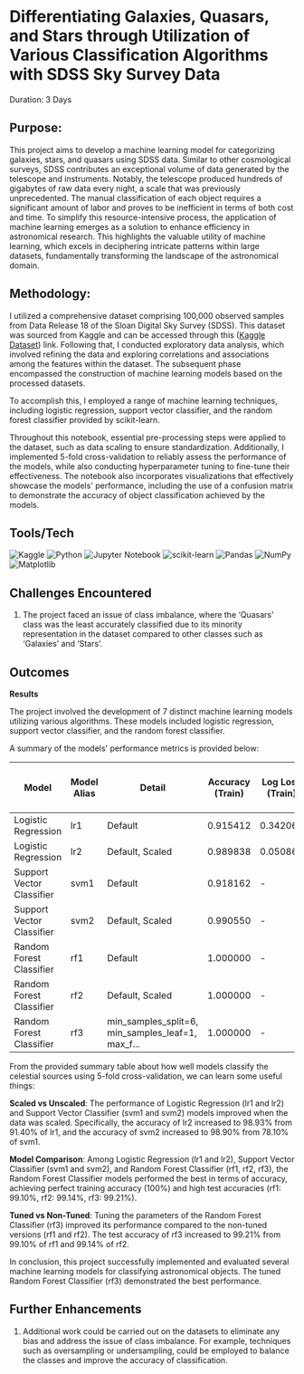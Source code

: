 # Differentiating Galaxies, Quasars, and Stars through Utilization of Various Classification Algorithms with SDSS Sky Survey Data
Duration: 3 Days
## Purpose:
This project aims to develop a machine learning model for categorizing galaxies, stars, and quasars using SDSS data. Similar to other cosmological surveys, SDSS contributes an exceptional volume of data generated by the telescope and instruments. Notably, the telescope produced hundreds of gigabytes of raw data every night, a scale that was previously unprecedented. The manual classification of each object requires a significant amount of labor and proves to be inefficient in terms of both cost and time. To simplify this resource-intensive process, the application of machine learning emerges as a solution to enhance efficiency in astronomical research. This highlights the valuable utility of machine learning, which excels in deciphering intricate patterns within large datasets, fundamentally transforming the landscape of the astronomical domain.

## Methodology:
I utilized a comprehensive dataset comprising 100,000 observed samples from Data Release 18 of the Sloan Digital Sky Survey (SDSS). This dataset was sourced from Kaggle and can be accessed through this ([Kaggle Dataset](https://www.kaggle.com/datasets/diraf0/sloan-digital-sky-survey-dr18)) link. Following that, I conducted exploratory data analysis, which involved refining the data and exploring correlations and associations among the features within the dataset. The subsequent phase encompassed the construction of machine learning models based on the processed datasets.

To accomplish this, I employed a range of machine learning techniques, including logistic regression, support vector classifier, and the random forest classifier provided by scikit-learn.

Throughout this notebook, essential pre-processing steps were applied to the dataset, such as data scaling to ensure standardization. Additionally, I implemented 5-fold cross-validation to reliably assess the performance of the models, while also conducting hyperparameter tuning to fine-tune their effectiveness. The notebook also incorporates visualizations that effectively showcase the models' performance, including the use of a confusion matrix to demonstrate the accuracy of object classification achieved by the models.

## Tools/Tech
![Kaggle](https://img.shields.io/badge/Kaggle-035a7d?style=for-the-badge&logo=kaggle&logoColor=white)
![Python](https://img.shields.io/badge/python-3670A0?style=for-the-badge&logo=python&logoColor=ffdd54)
![Jupyter Notebook](https://img.shields.io/badge/jupyter-%23FA0F00.svg?style=for-the-badge&logo=jupyter&logoColor=white)
![scikit-learn](https://img.shields.io/badge/scikit--learn-%23F7931E.svg?style=for-the-badge&logo=scikit-learn&logoColor=white)
![Pandas](https://img.shields.io/badge/pandas-%23150458.svg?style=for-the-badge&logo=pandas&logoColor=white)
![NumPy](https://img.shields.io/badge/numpy-%23013243.svg?style=for-the-badge&logo=numpy&logoColor=white)
![Matplotlib](https://img.shields.io/badge/Matplotlib-%23ffffff.svg?style=for-the-badge&logo=Matplotlib&logoColor=black)

## Challenges Encountered
1. The project faced an issue of class imbalance, where the ‘Quasars’ class was the least accurately classified due to its minority representation in the dataset compared to other classes such as ‘Galaxies’ and ‘Stars’.

## Outcomes
**Results**

The project involved the development of 7 distinct machine learning models utilizing various algorithms. These models included logistic regression, support vector classifier, and the random forest classifier. 

A summary of the models' performance metrics is provided below:


| Model                     | Model Alias           | Detail                                              | Accuracy (Train) | Log Loss (Train) | Accuracy (Test) | Log Loss (Test) | Cross-validated Accuracy (Test) |
|---------------------------|-----------------------|-----------------------------------------------------|------------------|------------------|-----------------|-----------------|--------------------------------|
| Logistic Regression       | lr1                   | Default                                             | 0.915412         | 0.342063         | 0.91395         | 0.35147         | 0.91400                        |
| Logistic Regression       | lr2                   | Default, Scaled                                    | 0.989838         | 0.050864         | 0.98840         | 0.058638        | 0.98931                        |
| Support Vector Classifier | svm1                  | Default                                             | 0.918162         | -                | 0.91310         | -               | 0.78097                        |
| Support Vector Classifier | svm2                  | Default, Scaled                                    | 0.990550         | -                | 0.98860         | -               | 0.98908                        |
| Random Forest Classifier  | rf1                   | Default                                             | 1.000000         | -                | 0.99085         | -               | 0.99104                        |
| Random Forest Classifier  | rf2                   | Default, Scaled                                    | 1.000000         | -                | 0.99115         | -               | 0.99142                        |
| Random Forest Classifier  | rf3                   | min_samples_split=6, min_samples_leaf=1, max_f... | 1.000000         | -                | 0.99150         | -               | 0.99217                        |

From the provided summary table about how well models classify the celestial sources using 5-fold cross-validation, we can learn some useful things:

**Scaled vs Unscaled**: The performance of Logistic Regression (lr1 and lr2) and Support Vector Classifier (svm1 and svm2) models improved when the data was scaled. Specifically, the accuracy of lr2 increased to 98.93% from 91.40% of lr1, and the accuracy of svm2 increased to 98.90% from 78.10% of svm1.

**Model Comparison**: Among Logistic Regression (lr1 and lr2), Support Vector Classifier (svm1 and svm2), and Random Forest Classifier (rf1, rf2, rf3), the Random Forest Classifier models performed the best in terms of accuracy, achieving perfect training accuracy (100%) and high test accuracies (rf1: 99.10%, rf2: 99.14%, rf3: 99.21%).

**Tuned vs Non-Tuned**: Tuning the parameters of the Random Forest Classifier (rf3) improved its performance compared to the non-tuned versions (rf1 and rf2). The test accuracy of rf3 increased to 99.21% from 99.10% of rf1 and 99.14% of rf2.

In conclusion, this project successfully implemented and evaluated several machine learning models for classifying astronomical objects. The tuned Random Forest Classifier (rf3) demonstrated the best performance.

## Further Enhancements
1. Additional work could be carried out on the datasets to eliminate any bias and address the issue of class imbalance. For example, techniques such as oversampling or undersampling, could be employed to balance the classes and improve the accuracy of classification. 
